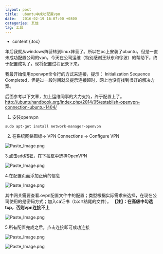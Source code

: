 ```yaml
---
layout: post
title:  ubuntu中成功配置vpn
date:   2016-02-19 16:07:00 +0800
categories: 其他
tag: 工具
---
```


* content
{:toc}

年后我就从windows阵营转到linux阵营了。所以在pc上安装了ubuntu，但是一直未成功配置公司的vpn。今天在公司运维（特别感谢王跃东和徐波）的帮助下，终于配置成功了。现将配置过程记录下来。

我最开始使用openvpn命令行的方式来连接，提示： Initialization Sequence Completed，但是过一段时间就又提示连接超时，网上也没有找到很好的解决方案。

后面参考以下文章，加上运维同事的大力支持，终于配置上了。
http://ubuntuhandbook.org/index.php/2014/05/establish-openvpn-connection-ubuntu-1404/

1. 安装openvpn
```
sudo apt-get install network-manager-openvpn
```

2. 在系统网络图标-> VPN Connections -> Configure VPN

![Paste_Image.png](http://upload-images.jianshu.io/upload_images/845143-4dcec3e7ffb505e7.png)

3.点击add按钮，在下拉框中选择OpenVPN

![Paste_Image.png](http://upload-images.jianshu.io/upload_images/845143-c28fdd3f8218987c.png)

4.在配置页面添加正确的信息

![Paste_Image.png](http://upload-images.jianshu.io/upload_images/845143-87262e6a3eb7ca87.png)

其中网关需要查看.ovpn配置文件中的配置；类型根据实际需求来选择，在现在公司使用的是密码方式；加入ca证书（以crt结尾的文件）。
**【注】：在高级中勾选tcp，否则vpn连接不上**

![Paste_Image.png](http://upload-images.jianshu.io/upload_images/845143-c8142c7838752c3d.png)

5.所有配置完成之后，点击连接即可成功连接

![Paste_Image.png](http://upload-images.jianshu.io/upload_images/845143-8f530c798432e6fb.png)

![Paste_Image.png](http://upload-images.jianshu.io/upload_images/845143-d1ac0653d54c6634.png)
